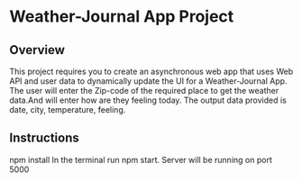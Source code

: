 # Weather-Journal App Project

## Overview
This project requires you to create an asynchronous web app that uses Web API and user data to dynamically update the UI for a Weather-Journal App. The user will enter the Zip-code of the required place to get the weather data.And will enter how are they feeling today.
The output data provided is date, city, temperature, feeling.

## Instructions
npm install
In the terminal run  npm start. Server will be running on port 5000